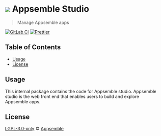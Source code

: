 # ![](https://gitlab.com/appsemble/appsemble/-/raw/0.32.1-test.17/config/assets/logo.svg) Appsemble Studio

> Manage Appsemble apps

[![GitLab CI](https://gitlab.com/appsemble/appsemble/badges/0.32.1-test.17/pipeline.svg)](https://gitlab.com/appsemble/appsemble/-/releases/0.32.1-test.17)
[![Prettier](https://img.shields.io/badge/code_style-prettier-ff69b4.svg)](https://prettier.io)

## Table of Contents

- [Usage](#usage)
- [License](#license)

## Usage

This internal package contains the code for Appsemble studio. Appsemble studio is the web front end
that enables users to build and explore Appsemble apps.

## License

[LGPL-3.0-only](https://gitlab.com/appsemble/appsemble/-/blob/0.32.1-test.17/LICENSE.md) ©
[Appsemble](https://appsemble.com)
